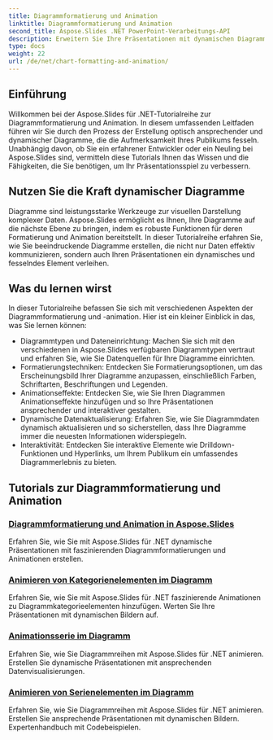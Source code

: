 ```yaml
---
title: Diagrammformatierung und Animation
linktitle: Diagrammformatierung und Animation
second_title: Aspose.Slides .NET PowerPoint-Verarbeitungs-API
description: Erweitern Sie Ihre Präsentationen mit dynamischen Diagrammen mit Aspose.Slides für .NET. Lernen Sie Schritt für Schritt die Formatierung und Animation von Diagrammen. Verbessern Sie noch heute Ihre Präsentationsfähigkeiten!
type: docs
weight: 22
url: /de/net/chart-formatting-and-animation/
---
```


## Einführung

Willkommen bei der Aspose.Slides für .NET-Tutorialreihe zur Diagrammformatierung und Animation. In diesem umfassenden Leitfaden führen wir Sie durch den Prozess der Erstellung optisch ansprechender und dynamischer Diagramme, die die Aufmerksamkeit Ihres Publikums fesseln. Unabhängig davon, ob Sie ein erfahrener Entwickler oder ein Neuling bei Aspose.Slides sind, vermitteln diese Tutorials Ihnen das Wissen und die Fähigkeiten, die Sie benötigen, um Ihr Präsentationsspiel zu verbessern.

## Nutzen Sie die Kraft dynamischer Diagramme

Diagramme sind leistungsstarke Werkzeuge zur visuellen Darstellung komplexer Daten. Aspose.Slides ermöglicht es Ihnen, Ihre Diagramme auf die nächste Ebene zu bringen, indem es robuste Funktionen für deren Formatierung und Animation bereitstellt. In dieser Tutorialreihe erfahren Sie, wie Sie beeindruckende Diagramme erstellen, die nicht nur Daten effektiv kommunizieren, sondern auch Ihren Präsentationen ein dynamisches und fesselndes Element verleihen.

## Was du lernen wirst

In dieser Tutorialreihe befassen Sie sich mit verschiedenen Aspekten der Diagrammformatierung und -animation. Hier ist ein kleiner Einblick in das, was Sie lernen können:

- Diagrammtypen und Dateneinrichtung: Machen Sie sich mit den verschiedenen in Aspose.Slides verfügbaren Diagrammtypen vertraut und erfahren Sie, wie Sie Datenquellen für Ihre Diagramme einrichten.
- Formatierungstechniken: Entdecken Sie Formatierungsoptionen, um das Erscheinungsbild Ihrer Diagramme anzupassen, einschließlich Farben, Schriftarten, Beschriftungen und Legenden.
- Animationseffekte: Entdecken Sie, wie Sie Ihren Diagrammen Animationseffekte hinzufügen und so Ihre Präsentationen ansprechender und interaktiver gestalten.
- Dynamische Datenaktualisierung: Erfahren Sie, wie Sie Diagrammdaten dynamisch aktualisieren und so sicherstellen, dass Ihre Diagramme immer die neuesten Informationen widerspiegeln.
- Interaktivität: Entdecken Sie interaktive Elemente wie Drilldown-Funktionen und Hyperlinks, um Ihrem Publikum ein umfassendes Diagrammerlebnis zu bieten.

## Tutorials zur Diagrammformatierung und Animation
### [Diagrammformatierung und Animation in Aspose.Slides](./chart-formatting-and-animation/)
Erfahren Sie, wie Sie mit Aspose.Slides für .NET dynamische Präsentationen mit faszinierenden Diagrammformatierungen und Animationen erstellen.
### [Animieren von Kategorienelementen im Diagramm](./animating-categories-elements/)
Erfahren Sie, wie Sie mit Aspose.Slides für .NET faszinierende Animationen zu Diagrammkategorieelementen hinzufügen. Werten Sie Ihre Präsentationen mit dynamischen Bildern auf.
### [Animationsserie im Diagramm](./animating-series/)
Erfahren Sie, wie Sie Diagrammreihen mit Aspose.Slides für .NET animieren. Erstellen Sie dynamische Präsentationen mit ansprechenden Datenvisualisierungen.
### [Animieren von Serienelementen im Diagramm](./animating-series-elements/)
Erfahren Sie, wie Sie Diagrammreihen mit Aspose.Slides für .NET animieren. Erstellen Sie ansprechende Präsentationen mit dynamischen Bildern. Expertenhandbuch mit Codebeispielen.